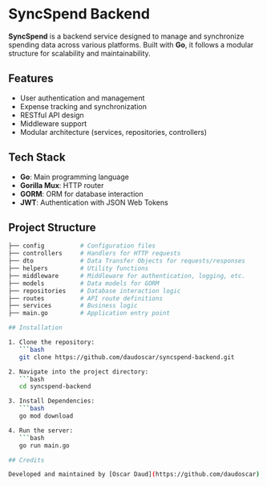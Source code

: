 # SyncSpend Backend

**SyncSpend** is a backend service designed to manage and synchronize spending data across various platforms. Built with **Go**, it follows a modular structure for scalability and maintainability.

## Features

- User authentication and management
- Expense tracking and synchronization
- RESTful API design
- Middleware support
- Modular architecture (services, repositories, controllers)

## Tech Stack

- **Go**: Main programming language
- **Gorilla Mux**: HTTP router
- **GORM**: ORM for database interaction
- **JWT**: Authentication with JSON Web Tokens

## Project Structure

```bash
├── config          # Configuration files
├── controllers     # Handlers for HTTP requests
├── dto             # Data Transfer Objects for requests/responses
├── helpers         # Utility functions
├── middleware      # Middleware for authentication, logging, etc.
├── models          # Data models for GORM
├── repositories    # Database interaction logic
├── routes          # API route definitions
├── services        # Business logic
├── main.go         # Application entry point

## Installation

1. Clone the repository:
   ```bash
   git clone https://github.com/daudoscar/syncspend-backend.git

2. Navigate into the project directory:
   ```bash
   cd syncspend-backend

3. Install Dependencies:
   ```bash
   go mod download

4. Run the server:
   ```bash
   go run main.go

## Credits

Developed and maintained by [Oscar Daud](https://github.com/daudoscar).

